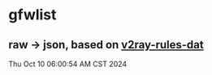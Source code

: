 # gfwlist
## raw -> json, based on [v2ray-rules-dat](https://github.com/Loyalsoldier/v2ray-rules-dat)
Thu Oct 10 06:00:54 AM CST 2024

